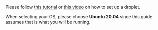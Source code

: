 Please follow [this tutorial](https://www.digitalocean.com/docs/droplets/how-to/create/) or [this video](https://www.youtube.com/watch?v=GHB7O12gUcs) on how to set up a droplet.

When selecting your OS, please choose **Ubuntu 20.04** since this guide assumes that is what you will be running.